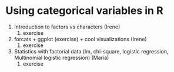 
<!-- README.md is generated from README.Rmd. Please edit that file -->

# Using categorical variables in R

1.  Introduction to factors vs characters (Irene)
    1.  exercise
2.  forcats + ggplot (exercise) + cool visualizations (Irene)
    1.  exercise
3.  Statistics with factorial data (lm, chi-square, logistic regression,
    Multinomial logistic regression) (Maria)
    1.  exercise
